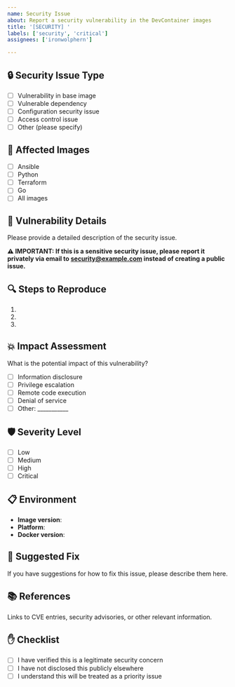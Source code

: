 ```yaml
---
name: Security Issue
about: Report a security vulnerability in the DevContainer images
title: '[SECURITY] '
labels: ['security', 'critical']
assignees: ['ironwolphern']

---
```


## 🔒 Security Issue Type
- [ ] Vulnerability in base image
- [ ] Vulnerable dependency
- [ ] Configuration security issue
- [ ] Access control issue
- [ ] Other (please specify)

## 🐳 Affected Images
- [ ] Ansible
- [ ] Python
- [ ] Terraform
- [ ] Go
- [ ] All images

## 🎯 Vulnerability Details
Please provide a detailed description of the security issue.

**⚠️ IMPORTANT: If this is a sensitive security issue, please report it privately via email to security@example.com instead of creating a public issue.**

## 🔍 Steps to Reproduce
1. 
2. 
3. 

## 💥 Impact Assessment
What is the potential impact of this vulnerability?
- [ ] Information disclosure
- [ ] Privilege escalation
- [ ] Remote code execution
- [ ] Denial of service
- [ ] Other: ___________

## 🛡️ Severity Level
- [ ] Low
- [ ] Medium
- [ ] High
- [ ] Critical

## 📋 Environment
- **Image version**: 
- **Platform**: 
- **Docker version**: 

## 🔧 Suggested Fix
If you have suggestions for how to fix this issue, please describe them here.

## 📚 References
Links to CVE entries, security advisories, or other relevant information.

## ✋ Checklist
- [ ] I have verified this is a legitimate security concern
- [ ] I have not disclosed this publicly elsewhere
- [ ] I understand this will be treated as a priority issue
